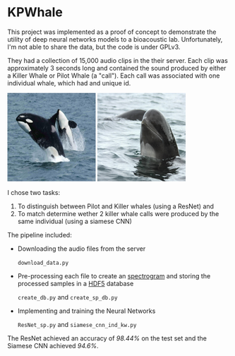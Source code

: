# KPWhale


This project was implemented as a proof of concept to demonstrate the utility of deep neural networks models to a bioacoustic lab. Unfortunately, I'm not able to share the data, but the code is under GPLv3.

They had a collection of 15,000 audio clips in the their server. Each clip was approximately 3 seconds long and contained the sound produced by either a Killer Whale or Pilot Whale (a "call"). Each call was associated with one individual whale, which had and unique id.

![killer whale](_static/killer_whale.png "Killer Whale")  ![pilot whale](_static/pilot_whale.png "Pilot Whale")

I chose two tasks:

1) To distinguish between Pilot and Killer whales (using a ResNet) and
2) To match determine wether 2 killer whale calls were produced by the same individual (using a siamese CNN)


The pipeline included:
* Downloading the audio files from the server

  `download_data.py`
* Pre-processing each file to create an [spectrogram](https://en.wikipedia.org/wiki/Spectrogram) and storing the processed samples in a [HDF5](https://www.hdfgroup.org/solutions/hdf5/) database

  `create_db.py` and `create_sp_db.py`
* Implementing and training the Neural Networks

  `ResNet_sp.py` and `siamese_cnn_ind_kw.py`
  



The ResNet achieved an accuracy of *98.44%* on the test set and the Siamese CNN achieved *94.6%*.

